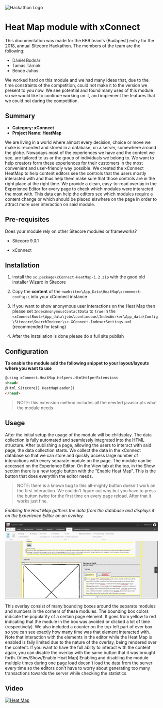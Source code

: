 ![Hackathon Logo](documentation/images/hackathon.png?raw=true "Hackathon Logo")

# Heat Map module with xConnect

This documentation was made for the BB9 team's (Budapest) entry for the 2018, annual Sitecore Hackathon.
The members of the team are the following:
 - Dániel Bodnár
 - Tamás Tárnok
 - Bence Juhos
 
We worked hard on this module and we had many ideas that, due to the time constraints of the competition, could not make it to the version we present to you now.
We see potential and found many uses of this module so we would like to continue working on it, and implement the features that we could not during the competition.

  

## Summary

 - **Category: xConnect**
 - **Project Name: HeatMap**

We are living in a world where almost every decision, choice or move we make is recorded and stored in a database, on a server, somewhere around the globe. Nowadays most of the experiences we have and the content we see, are tailored to us or the group of individuals we belong to. We want to help creators form these experiences for their customers in the most convenient and user-friendly way possible. We created the xConnect HeatMap to help content editors see the controls that the users mostly interacted with and thus help them make sure that those controls are in the right place at the right time. We provide a clean, easy-to-read overlay in the Experience Editor for every page to check which modules were interacted the most with. This data can help the editors see which modules require a content change or which should be placed elswhere on the page in order to attract more user interaction on said module.

  

## Pre-requisites

Does your module rely on other Sitecore modules or frameworks?

- Sitecore 9.0.1

- xConnect

  

## Installation

 1. Install the `sc.package\xConnect-HeatMap-1.2.zip` with the good old Installer Wizard in Sitecore
 2. Copy the **content** of the `<website>\App_Data\HeatMap\xconnnect-configs\` into your xConnect instance
 3. If you want to show anonymous user interactions on the Heat Map then please set `IndexAnonymousContactData` to `true` in the `<xConnectRoot>\App_data\jobs\continuous\IndexWorker\App_data\Config\Sitecore\SearchIndexer\sc.XConnect.IndexerSettings.xml` (recommended for testing)

 5. After the installation is done please do a full site publish
  

## Configuration

**To enable the module add the following snippet to your layout/layouts where you want to use**

```html
@using xConnect.HeatMap.Helpers.HtmlHelperExtensions
<head>
@Html.Sitecore().HeatMapHeader()
</head>
```

> NOTE: this extension method includes all the needed javascripts what the module needs

  

## Usage

After the initial setup the usage of the module will be childsplay. The data collection is fully automated and seamlessly integrated into the HTML structure. After publishing a page, allowing the users to interact with said page, the data collection starts. We collect the data in the xConnect database so that we can store and quickly access large number of interactions with every separate module on the page. The module can be accessed on the Experience Editor. On the View tab at the top, in the Show section there is a new toggle button with the "Enable Heat Map". This is the button that does everythin the editor needs. 

> NOTE: there is a known bug to this all-mighty button doesn't work on
> the first interaction. We couldn't figure out why but you have to
> press the button twice for the first time on every page reload. After
> that it works just fine.

 *Enabling the Heat Map gathers the data from the database and displays it on the Experience Editor on an overlay.*

 ![Heat Map in action](documentation/images/heatmap.PNG?raw=true "Heat Map in action")

 This overlay consist of many bounding boxes around the separate modules and numbers in the corners of these modules. The bounding box colors indicate the popularity of a certain page element. It goes from yellow to red indicating that the module in the box was avoided or clicked a lot of time (respectively). We also included a counter on the top-left part of ever box so you can see exactly how many time was that element interacted with. Note that interaction with the elements in the editor while the Heat Map is enabled is faily limited due to the nature of the overlay, being rendered over the content. If you want to have the full abilty to interact with the content again, you can disable the overlay with the same button that it was brought forth. (View/Show/Enable Heat Map) Enabling and disabling the module multiple times during one page load doesn't load the data from the server every time so the editors don't have to worry about generating too many transactions towards the server while checking the statistics.

## Video

[![Heat Map](https://img.youtube.com/vi/xYqC-A_XUnI/0.jpg)](https://www.youtube.com/watch?v=xYqC-A_XUnI)